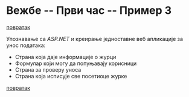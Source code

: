 # Вежбе -- Први час -- Пример 3

[повратак](../../README.md)

Упознавање са _ASP.NET_ и креирање једноставне веб апликације за унос података:

* Страна која даје информације о журци
* Формулар који могу да попуњавају корисници
* Страна за проверу уноса
* Страна која исписује све посетиоце журке

[повратак](../../README.md)

